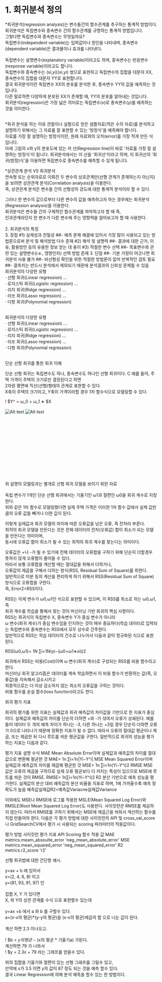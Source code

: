 

# 1. 회귀분석 정의

*회귀분석(regression analysis)는 변수들간의 함수관계를 추구하는 통계적 방법이다. <br>
회귀분석은 독립변수와 종속변수 간의 함수관계를 규명하는 통계적 방법입니다. <br>
그렇다면 독립변수와 종속변수는 무엇일까요? <br>
독립변수(independent variable)는 입력값이나 원인을 나타내며, 종속변수(dependent variable)은 결과물이나 효과를 나타낸다. <br>
<br>독립변수는 설명변수(explanatory variable)이라고도 하며, 종속변수는 반응변수(response variable)이라고도 합니다. <br>
독립변수와 종속변수는 (xi,yi)(xi,yi) 쌍으로 표현하고 독립변수의 집합을 대문자 XX, 종속변수의 집합을 대문자 YY로 표현합니다. <br>
결국 회귀분석이란 독립변수 XX의 분포를 분석한 후, 종속변수 YY의 값을 예측하는 것입니다. <br>
다른 말로하면 다양하게 분포된 XX가 존재할 때, YY의 분포를 알아내는 것입니다.<br>
회귀분석(regression)은 가장 넓은 의미로는 독립변수(x)로 종속변수(y)를 예측하는 것을 의미한다. <br>

<br>
*회귀 분석을 하는 이유
관찰이나 실험으로 얻은 샘플자료(적은 수의 자료)를 분석하고 설명하기 위해서는 그 자료를 잘 표현할 수 있는 '방정식'을 예측해야 합니다. <br>
자료를 가장 잘 설명하는 방정식이란, 원래 자료와의 오차(error)를 가장 적게 만든 식 입니다.<br>
아래 그림의 x와 y의 분포도에 있는 저 선(Regression line)이 바로 '자료를 가장 잘 설명하는 방정식'이 됩니다.
회귀분석에서는 이 선을 '회귀선'이라고 하며, 이 회귀선의 '회귀(방정)식'을 이용하면 독립변수로 종속변수를 예측할 수 있게 됩니다. <br>

*상관관계 분석 VS 회귀분석<br>
연속형 또는 순위자료로 이뤄진 두 변수의 상호관계만(선형 관계가 존재하는지 아닌지)을 보려면 상관관계 분석(Correlation analysis)을 이용한다. <br>
즉, 상관관계 분석은 변수들 간의 선형성의 강도에 대한 통계적 분석이라 할 수 있다.<br> 

그러나 한 변수의 값으로부터 다른 변수의 값을 예측하고자 하는 경우에는 회귀분석(Regression analysis)을 이용한다. <br>
회귀분석은 변수들 간의 구체적인 함수관계를 파악하고자 할 때 즉, <br>
인과관계라던지 한 변수가 다른 변수에 주는 영향력을 알아보고자 할 때 사용한다.<br>
<br>
2.  회귀분석의 특징<br>
3.  장점
#1)  실제성과 친밀성
##-  예측 문제 해결에 있어서 가장 많이 사용되고 있는 방법론으로써 분석 및 해석방법 다수 존재
#2)  해석 및 설명력
##-  결과에 대한 근거, 이유, 활용방안 등의 유용한 정보 얻는 데 용이
#3)  적절한 변수 선택
##-  목표변수와 관련 있는 설명변수(i.e., 영향인자) 선택 방법 존재
3.  단점
##-  기본 가정이 어긋나면 회귀분석 사용 불가
##-  비선형성 확인을 위한 적절한 방법론이 없어 반복적인 검토 필요
##-  결측치는 반드시 분석에서 제외되기 때문에 분석결과의 신뢰성 문제될 수 있음
<br>
회귀분석의 다양한 유형<br>
·         선형 회귀(Linear regression) ...<br>
·         로지스틱 회귀(Logistic regression) ...<br>
·         리지 회귀(Ridge regression) ...<br>
·         라쏘 회귀(Lasso regression) ...<br>
·         다항 회귀(Polynomial regression) <br><br>

회귀분석의 다양한 유형<br>
·         선형 회귀(Linear regression) ...<br>
·         로지스틱 회귀(Logistic regression) ...<br>
·         리지 회귀(Ridge regression) ...<br>
·         라쏘 회귀(Lasso regression) ...<br>
·         다항 회귀(Polynomial regression)  <br><br>

단순 선형 회귀를 통한 회귀 이해<br>

단순 선형 회귀는 독립변수도 하나, 종속변수도 하나인 선형 회귀이다. C
예를 들어, 주택 가격이 주택의 크기로만 결정된다고 하면 <br>
2차원 평면에 직선(선형)형태의 관계로 표현할 수 있다. <br>
X축이 주택의 크기이고, Y축이 가격이라할 경우 1차 함수식으로 모델링할 수 있다.
 
! $Y^ = ω_0 + ω_1 ∗ $X <br>
<br>![Alt text](/path/to/img.jpg)
![Alt text](/path/to/img.jpg "Optional title")
<br>
<br>
<br>
<br>
<br>
<br>
<br>
<br>
<br>
<br>
<br>
<br>
<br>

위 설명의 모델링과는 별개로 선형 회귀 모델을 보이기 위한 자료 <br><br>
 독립 변수가 1개인 단순 선형 회귀에서는 기울기인 ω1과 절편인 ω0을 회귀 계수로 지칭한다. <br>
위와 같은 1차 함수로 모델링했다면 실제 주택 가격은 이러한 1차 함수 값에서 실제 값만큼의 오류 값을 빼거나 더한 값이 된다.<br>
 
이렇게 실제값과 회귀 모델의 차이에 따른 오류값을 남은 오류, 즉 잔차라 부른다. <br>
최적의 회귀 모델을 만든다는 것은 전체 데이터의 잔차(오류값) 합이 최소가 되는 모델을 만든다는 의미이며, <br>
동시에 오류값 합이 최소가 될 수 있는 최적의 회귀 계수를 찾는다는 의미이다.
 
오류값은 +나 -가 될 수 있기에 전체 데이터의 오류합을 구하기 위해 단순히 더할경우 뜻하지 않게 오류합이 줄어들 수 있다. <br>
따라서 보통 오류합을 계산할 때는 절대값을 취해서 더하거나, <br>
오류값의 제곱을 구해서 더하는 방식(RSS, Residual Sum of Square)를 취한다. <br>
일반적으로 미분 등의 계산을 편리하게 하기 위해서 RSS(Residual Sum of Square) 방식으로 오류합을 구한다. <br>
즉, Error2=RSS이다.<br>
 
RSS는 이제 변수가 ω0,ω1인 식으로 표현할 수 있으며, 이 RSS를 최소로 하는 ω0,ω1, 즉 <br>
회귀 계수를 학습을 통해서 찾는 것이 머신러닝 기반 회귀의 핵심 사항이다. <br>
RSS는 회귀식의 독립변수 X, 종속변수 Y가 중심 변수가 아니라 <br>
ω 변수(회귀 계수)가 중심 변수임을 인지하는 것이 매우 중요하다(학습 데이터로 입력되는 독립변수와 종속변수는 RSS에서 모두 상수로 간주한다. <br>
일반적으로 RSS는 학습 데이터의 건수로 나누어서 다음과 같이 정규화된 식으로 표현된다.<br>
 
RSS(ω0,ω1)= 1N ∑i=1N(yi−(ω0+ω1∗xi))2
 
회귀에서 RSS는 비용(Cost)이며 ω 변수(회귀 계수)로 구성되는 RSS를 비용 함수라고 한다. <br>
머신러닝 회귀 알고리즘은 데이터를 계속 학습하면서 이 비용 함수가 반환하는 값(즉, 오류값)을 지속해서 감소시키고 <br>
최종적으로는 더 이상 감소하지 않는 최소의 오류값을 구하는 것이다. <br>
비용 함수를 손실 함수(loss function)라고도 한다.<br>
 
회귀 평가 지표<br>

회귀의 평가를 위한 지표는 실제값과 회귀 예측값의 차이값을 기반으로 한 지표가 중심이다. 실제값과 예측값의 차이를 단순히 더하면 +와 -가 섞여서 오류가 상쇄된다. 예를 들어 데이터 두 개의 예측 차이가 하나는 -3, 다른 하나는 +3일 경우 단순히 더하면 오류가 0으로 나타나기 때문에 정확한 지표가 될 수 없다. 따라서 오류의 절대값 평균이나 제곱, 또는 제곱한 뒤 다시 루트를 씌운 평균값을 구한다. 일반적으로 회귀의 성능을 평가하는 지표는 다음과 같다.
 
평가 지표
설명
수식
MAE
Mean Absolute Error이며 실제값과 예측값의 차이를 절대값으로 변환해 평균한 것
MAE= 1n ∑i=1n|Yi−Y^i|
MSE
Mean Squared Error이며 실제값과 예측값의 차이를 제곱해 평균한 것
MSE= 1n ∑i=1n(Yi−Y^i)2
RMSE
MSE 값은 오류의 제곱을 구하므로 실제 오류 평균보다 더 커지는 특성이 있으므로 MSE에 루트를 씌운 것이 RMSE.
RMSE= 1n∑i=1n(Yi−Y^i)2
R2
분산 기반으로 예측 성능을 평가한다. 실제값의 분산 대비 예측값의 분산 비율을 지표로 하며, 1에 가까울수록 예측 정확도가 높음
예측값실제값R2=예측값Variacne실제값Variance

 
이외에도 MSE나 RMSE에 로그를 적용한 MSLE(Mean Squared Log Error)와 RMSLE(Root Mean Squared Log Error)도 사용한다. 사이킷런은 RMSE를 제공하지 않는다. 따라서 RMSE를 구하기 위해서는 MSE에 제곱근을 씌워서 계산하는 함수를 직접 만들어야 한다. 다음은 각 평가 방법에 대한 사이킷런의 API 및 cross_val_score나 GridSearchCV에서 평가 시 사용되는 scoring 파라미터의 적용값이다.
 
평가 방법
사이킷런 평가 지표 API
Scoring 함수 적용 값
MAE
metrics.meam_absoulte_error
'neg_mean_absolute_error'
MSE
metrics.mean_squared_error
'neg_mean_squared_error'
R2
metrics.r2_score
'r2'



선형 회귀법에 대한 간단항 예시.

y=ax + b 에 있어서 <br>
x=(2, 4, 6, 8) 이고 <br>
y=(81, 93, 91, 97) 인 <br>
<br>
집합 X, Y 가 있다면 <br>
X, 와 Y의 상관 관계를 수식 으로 표현할수 있는데 <br><br>
y=ax +b 에서 a 와 b 를 구할수 있다.<br>
a=(x-x의 평균)*(y-y의 평균)을  (x-x의 평균)제곱의 합  으로 나눈 값이 된다.<br><br>
계산 하면 2.3 이나오고.<br><br>
! $b = $y의 평균 - ($x의 평균 * 기울기a) 가된다.<br>
계산하면 79 가 나와서<br>
! $y = 2.3x + 79 라는 그래프를 얻을수 있다.<br>

위의 집합을 기울기와 절편이 있는 선형 그래프를 그릴수 있고,<br>
만약에 x가 3.5 이면 y의 값이  87 정도 되는 것을 예측 할수 있다.<br>
결국 Linear Regression에 의해 분석 예측을 할수 있는 한 방법이다. <br>





